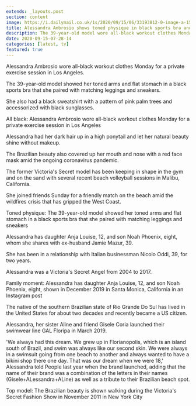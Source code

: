 ```yaml
---
extends: _layouts.post
section: content
image: https://i.dailymail.co.uk/1s/2020/09/15/06/33193812-0-image-a-156_1600149530053.jpg 
title: Alessandra Ambrosio shows toned physique in black sports bra and matching leggings in Los Angeles 
description: The 39-year-old model wore all-black workout clothes Monday for a private exercise session in Los Angeles. 
date: 2020-09-15-07-28-14 
categories: [latest, tv] 
featured: true 
--- 
```

Alessandra Ambrosio wore all-black workout clothes Monday for a private exercise session in Los Angeles.

The 39-year-old model showed her toned arms and flat stomach in a black sports bra that she paired with matching leggings and sneakers.

She also had a black sweatshirt with a pattern of pink palm trees and accessorized with black sunglasses.

All black: Alessandra Ambrosio wore all-black workout clothes Monday for a private exercise session in Los Angeles

Alessandra had her dark hair up in a high ponytail and let her natural beauty shine without makeup.

The Brazilian beauty also covered up her mouth and nose with a red face mask amid the ongoing coronavirus pandemic.

The former Victoria's Secret model has been keeping in shape in the gym and on the sand with several recent beach volleyball sessions in Malibu, California.

She joined friends Sunday for a friendly match on the beach amid the wildfires crisis that has gripped the West Coast.

Toned physique: The 39-year-old model showed her toned arms and flat stomach in a black sports bra that she paired with matching leggings and sneakers

Alessandra has daughter Anja Louise, 12, and son Noah Phoenix, eight, whom she shares with ex-husband Jamie Mazur, 39.

She has been in a relationship with Italian businessman Nicolo Oddi, 39, for two years.

Alessandra was a Victoria's Secret Angel from 2004 to 2017.

Family moment: Alessandra has daughter Anja Louise, 12, and son Noah Phoenix, eight, shown in December 2019 in Santa Monica, California in an Instagram post

The native of the southern Brazilian state of Rio Grande Do Sul has lived in the United States for about two decades and recently became a US citizen.

Alessandra, her sister Aline and friend Gisele Coria launched their swimwear line GAL Floripa in March 2019.

'We always had this dream. We grew up in Florianopolis, which is an island south of Brazil, and swim was always like our second skin. We were always in a swimsuit going from one beach to another and always wanted to have a bikini shop there one day. That was our dream when we were 18,' Alessandra told People last year when the brand launched, adding that the name of their brand was a combination of the letters in their names (Gisele+ALessandra+ALine) as well as a tribute to their Brazilian beach spot.

Top model: The Brazilian beauty is shown walking during the Victoria's Secret Fashion Show in November 2011 in New York City

